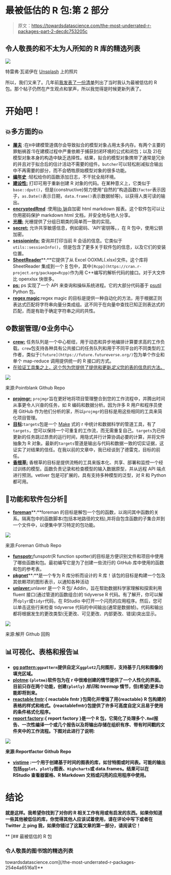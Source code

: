# 最被低估的 R 包:第 2 部分

> 原文：<https://towardsdatascience.com/the-most-underrated-r-packages-part-2-decdc753205c>

## 令人敬畏的和不太为人所知的 R 库的精选列表

![](img/2f7d216da3fc79c17606115395879935.png)

特雷弗·瓦诺伊在 [Unsplash](https://unsplash.com?utm_source=medium&utm_medium=referral) 上的照片

所以，我们又来了。几年前[我发表了一份清单](/the-most-underrated-r-packages-254e4a6516a1)列出了当时我认为最被低估的 R 包。那个帖子仍然在产生观点和掌声，所以我觉得是时候更新列表了。

# 开始吧！

## 💥多方面的💥

*   [**屠夫**](https://github.com/tidymodels/butcher) :在`R`中建模管道偶尔会导致拟合的模型对象占用太多内存。有两个主要的罪魁祸首:1)在建模过程中严重依赖于捕获封闭环境的公式和闭包；以及 2)在模型对象本身的构造中缺乏选择性。结果，拟合的模型对象携带了通常是冗余的并且对于拟合后的估计活动不需要的组件。`butcher`可以轻松削减拟合输出中不再需要的部分，而不会牺牲原始模型对象的很多功能。
*   [**编年史**](https://github.com/b-rodrigues/chronicler) :轻松给你的函数添加日志，不干扰全局环境。
*   [**建设性:**](https://github.com/cynkra/constructive) 打印可用于重新创建 R 对象的代码。在某种意义上，它类似于`base::dput()`，但是{constructive}努力使用“自然的”构造函数(`factor`表示因子，`as.Date()`表示日期，`data.frame()`表示数据帧等)，以获得人类可读的输出。
*   [**encryptedRmd**](https://github.com/dirkschumacher/encryptedRmd) :使用[lib 钠](https://doc.libsodium.org/)自加密 html markdown 报表。这个软件包可以让你用密码保护 markdown html 文档，并安全地与他人分享。
*   [**光栅:**](https://github.com/reconverse/grates) 光栅提供了分组日期类的简单而一致的实现。
*   [**secret:**](https://github.com/gaborcsardi/secret) 允许共享敏感信息，例如密码、‘API’密钥等。，在 R 包中，使用公钥加密。
*   [**sessioninfo:**](https://github.com/r-lib/sessioninfo) 查询并打印当前 R 会话的信息。它类似于`utils::sessionInfo()`，但是包含了更多关于软件包的信息，以及它们的安装位置。
*   [**SheetReader**](https://github.com/fhenz/SheetReader-r)**:**它提供了从 Excel OOXML(.xlsx)文件。这个库将 SheetReader 集成到一个 [R](https://www.r-project.org/) 包中，其中`[Rcpp](https://cran.r-project.org/package=Rcpp)`作为用 C++编写的解析代码的接口。对于大文件比 openxlsx 快很多。
*   [**ps:**](https://github.com/r-lib/ps) ps 实现了一个 API 来查询和操纵系统进程。它的大部分代码基于 [psutil](https://github.com/giampaolo/psutil) Python 包。
*   [**regex magic**](https://github.com/jonocarroll/regexmagic):regex magic 的目标是提供一种自动化的方法，用于根据正则表达式匹配将字符串向量分类成组。这不同于在向量中查找已知正则表达式的匹配，而是有助于确定字符串之间的共性。

## ⚙️数据管理/⚙️业务中心

*   [**crew:**](https://github.com/wlandau/crew) 任务队列是一个中心枢纽，用于动态和异步地编排计算要求高的工作负载。`crew`包支持各种具有公共接口的任务队列和用于不同平台的不同类型的工作者，类似于`[future](https://future.futureverse.org/)`包为单个作业和单个 map-reduce 调用提供统一的 R 接口的方式。
*   [在验证工具集之上，这个包为您提供了提供和更新*定义*您的表的信息的方法。](https://github.com/rich-iannone/pointblank/)

![](img/1015508b7cbba3cb594e966e0bb682eb.png)

来源:Pointblank Github Repo

*   [**projmgr:**](https://github.com/emilyriederer/projmgr) `projmgr`旨在更好地将项目管理整合到您的工作流程中，并腾出时间从事更令人兴奋的任务，如 R 编码和数据分析。因为许多 R 用户和程序员使用 GitHub 作为他们分析的家，所以`projmgr`的目标是用这些相同的工具来简化项目管理。
*   [**目标**](https://github.com/ropensci/targets)**:**`targets`包是一个 [Make](https://www.gnu.org/software/make/) 式的 r 中统计和数据科学的管道工具，有了`targets`，您可以保持一个可重复的工作流，而无需重复自己。`targets`为已经更新的任务跳过昂贵的运行时间，用隐式并行计算协调必要的计算，并将文件抽象为 R 对象。最新的`targets`管道是输出与代码和数据一致的切实证据，这证实了对结果的信任。在我以前的文章中，我已经谈到了德雷克，目标的前任。
*   [**香根草:**](https://github.com/rstudio/vetiver-r) 香根草的目标是提供流畅的工具来版本化、共享、部署和监控一个经过训练的模型。函数负责记录和检查模型的输入数据原型，并从远程 API 端点进行预测。vetiver 包是可扩展的，具有支持多种模型的泛型，对 R 和 Python 都可用。

## 🧐功能和软件包分析🧐

*   [**foreman**](https://github.com/yonicd/foreman)**:**foreman 的目标是解包一个包的函数，以询问其中函数的关系。隔离包中的函数脚本(包括本地路径的文档),并将自包含函数的子集合并到一个文件中，以便集中学习特定的包功能。

![](img/383dd3e9d8f206b70a73757a22a71d6c.png)

来源:Foreman Github Repo

*   [**funspotr:**](https://github.com/brshallo/funspotr)funspotr(R function spotter)的目标是方便识别文件和项目中使用了哪些函数和包。最初编写它是为了创建一些流行的 GitHub 库中使用的函数和包的参考表。
*   [**pkgnet**](https://github.com/uptake/pkgnet)**:**是一个专为 R 库分析而设计的 R 库！该包的目标是构建一个包及其依赖项的图形表示，以通知各种活动
*   [**unlaver:**](https://github.com/nischalshrestha/Unravel)unlaver 是一个 R 包/ Addin，旨在帮助数据科学家理解和探索利用 fluent 接口(通过管道的函数组合)的 tidyverse R 代码。有了解开，你可以解开`dplyr`或`tidyr`代码，在 RStudio 中打开一个闪亮的应用程序。然后，您可以单击这些行来检查 tidyverse 代码的中间输出(通常是数据帧)。代码和输出都将根据发生的更改类型(无更改、可见更改、内部更改、错误)突出显示。

![](img/38c35d36203de41f1428d5b96560ce9c.png)

来源:解开 Github 回购

## 📊可视化、表格和报告📊

*   [**gg pattern:**](https://github.com/coolbutuseless/ggpattern)**`ggpattern`提供自定义`ggplot2`几何图形，支持基于几何和图像的填充区域。**
*   **[**plotme**](https://github.com/yogevherz/plotme)**:**`{plotme}`软件包为在 r 中很难创建的情节提供了一个人性化的界面。目前只存在两个功能，创建`{plotly}` *旭日*和 *treemap* 情节，但(希望)更多功能即将到来。**
*   **[**reactable fmtr**](https://github.com/kcuilla/reactablefmtr)**:**{ reactable fmtr }包简化并增强了用{reactable} R 包构建的表格的样式和格式。{reactablefmtr}包提供了许多可高度自定义且易于使用的条件格式化程序。**
*   **[**report factory**](https://github.com/reconverse/reportfactory):{ report factory }是一个 R 包，它简化了处理多个`.Rmd`报告、一次性编译一个或几个报告以及将输出存储在组织有序、带有时间戳的文件夹中的工作流程。下图对此进行了说明:**

**![](img/d3b581edcaeb2c588157d83b8bad650a.png)**

**来源:Reportfactor Github Repo**

*   **[**vistime**](https://github.com/shosaco/vistime) :一个用于创建基于时间的图表的库，如甘特图或时间表。可能的输出包括`ggplot`、`plotly`图表、`Highcharts`或 data.frames。结果可以在 RStudio 查看器窗格、R Markdown 文档或闪亮的应用程序中使用。**

# **结论**

**就是这样。我希望你找到了对你的 R 相关工作有用或有启发的东西。如果你知道一些其他被低估的库，你觉得其他人应该试着使用，请在评论中写下或者在 Twitter 上 ping 我，如果你错过了这篇文章的第一部分，请阅读它！**

**[](/the-most-underrated-r-packages-254e4a6516a1) [## 最被低估的 R 包

### 令人敬畏的图书馆的精选列表

towardsdatascience.com](/the-most-underrated-r-packages-254e4a6516a1)**